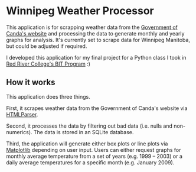 Winnipeg Weather Processor
==========================

This application is for scrapping weather data from the [Government of Canda's website](https://climate.weather.gc.ca/index_e.html) and processing the data to generate 
monthly and yearly graphs for analysis. It's currently set to scrape data for Winnipeg Manitoba, but could be adjusted if required. 

I developed this application for my final project for a Python class I took in [Red River College's BIT Program](https://catalogue.rrc.ca/Programs/WPG/Fulltime/BUSGF-DP) :)

How it works
------------

This application does three things. 

First, it scrapes weather data from the Government of Canda's website via [HTMLParser](https://docs.python.org/3/library/html.parser.html).

Second, it processes the data by filtering out bad data (i.e. nulls and non-numerics). The data is stored in an SQLite database.

Third, the application will generate either box plots or line plots via [Matplotlib](https://matplotlib.org/) depending on user input. Users can either request graphs for monthly average 
temperature from a set of years (e.g. 1999 – 2003) or a daily average temperatures for a specific month (e.g. January 2009).

